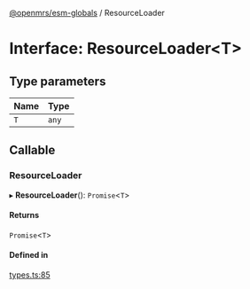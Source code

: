 [@openmrs/esm-globals](../API.md) / ResourceLoader

# Interface: ResourceLoader<T\>

## Type parameters

| Name | Type |
| :------ | :------ |
| `T` | `any` |

## Callable

### ResourceLoader

▸ **ResourceLoader**(): `Promise`<`T`\>

#### Returns

`Promise`<`T`\>

#### Defined in

[types.ts:85](https://github.com/openmrs/openmrs-esm-core/blob/master/packages/framework/esm-globals/src/types.ts#L85)
